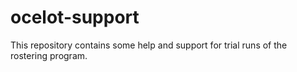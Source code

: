 # ocelot-support
This repository contains some help and support for trial runs of the rostering program.

